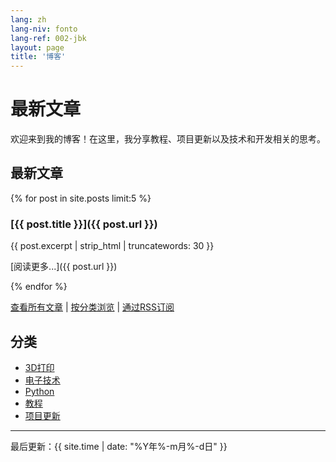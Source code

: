 ```yaml
---
lang: zh
lang-niv: fonto
lang-ref: 002-jbk
layout: page
title: '博客'
---
```


# 最新文章

欢迎来到我的博客！在这里，我分享教程、项目更新以及技术和开发相关的思考。

## 最新文章

{% for post in site.posts limit:5 %}
### [{{ post.title }}]({{ post.url }})

{{ post.excerpt | strip_html | truncatewords: 30 }}

[阅读更多...]({{ post.url }})

{% endfor %}

[查看所有文章](/archive) | [按分类浏览](/categories) | [通过RSS订阅](/feed.xml)

## 分类

- [3D打印](/category/3d-printing/)
- [电子技术](/category/electronics/)
- [Python](/category/python/)
- [教程](/category/tutorials/)
- [项目更新](/category/updates/)

---

最后更新：{{ site.time | date: "%Y年%-m月%-d日" }}

